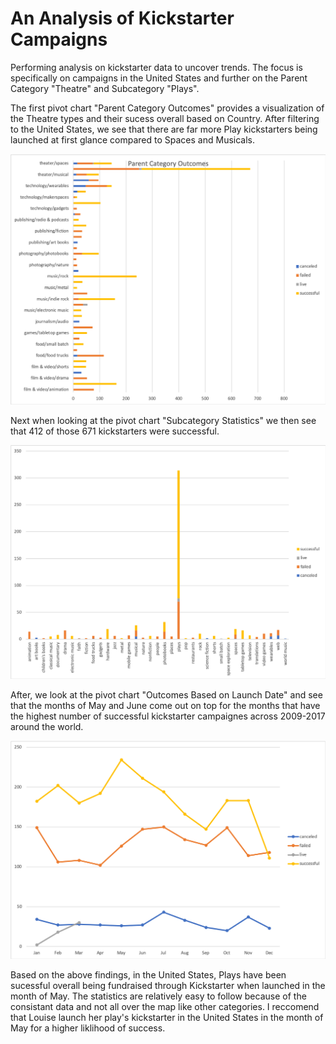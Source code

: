 # An Analysis of Kickstarter Campaigns
Performing analysis on kickstarter data to uncover trends. The focus is specifically on campaigns in the United States and further on the Parent Category "Theatre" and Subcategory "Plays".

The first pivot chart "Parent Category Outcomes" provides a visualization of the Theatre types and their sucess overall based on Country. After filtering to the United States, we see that there are far more Play kickstarters being launched at first glance compared to Spaces and Musicals.

![Parent Category Outcomes](https://github.com/alyssavonyokes/kickstarter-analysis/blob/master/Parent%20Category%20Outcomes.png)

Next when looking at the pivot chart "Subcategory Statistics" we then see that 412 of those 671 kickstarters were successful.

![Subcategory Statistics](https://github.com/alyssavonyokes/kickstarter-analysis/blob/master/Subcategory%20Statistics.png)

After, we look at the pivot chart "Outcomes Based on Launch Date" and see that the months of May and June come out on top for the months that have the highest number of successful kickstarter campaignes across 2009-2017 around the world. 

![Outcomes Based on Launch Date](https://github.com/alyssavonyokes/kickstarter-analysis/blob/master/Outcomes%20Based%20on%20Launch%20Date.png)

Based on the above findings, in the United States, Plays have been sucessful overall being fundraised through Kickstarter when launched in the month of May. The statistics are relatively easy to follow because of the consistant data and not all over the map like other categories. I reccomend that Louise launch her play's kickstarter in the United States in the month of May for a higher liklihood of success. 

